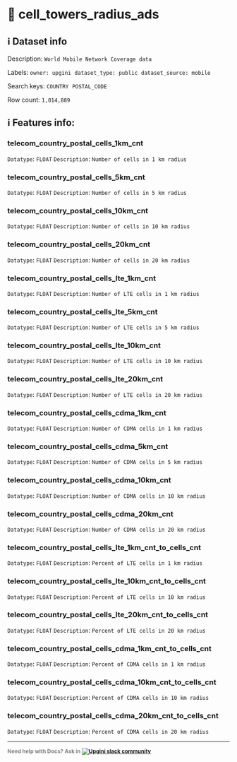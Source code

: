 # 📖 cell_towers_radius_ads 
## ℹ️ Dataset info 
Description: `World Mobile Network Coverage data` 

Labels: ` owner: upgini ` &nbsp;` dataset_type: public ` &nbsp;` dataset_source: mobile ` &nbsp;

Search keys: 
` COUNTRY ` &nbsp;` POSTAL_CODE ` &nbsp;

Row count: `1,014,889` 

## ℹ️ Features info:

### telecom_country_postal_cells_1km_cnt
`Datatype`: `FLOAT`
`Description`: `Number of cells in 1 km radius`

### telecom_country_postal_cells_5km_cnt
`Datatype`: `FLOAT`
`Description`: `Number of cells in 5 km radius`

### telecom_country_postal_cells_10km_cnt
`Datatype`: `FLOAT`
`Description`: `Number of cells in 10 km radius`

### telecom_country_postal_cells_20km_cnt
`Datatype`: `FLOAT`
`Description`: `Number of cells in 20 km radius`

### telecom_country_postal_cells_lte_1km_cnt
`Datatype`: `FLOAT`
`Description`: `Number of LTE cells in 1 km radius`

### telecom_country_postal_cells_lte_5km_cnt
`Datatype`: `FLOAT`
`Description`: `Number of LTE cells in 5 km radius`

### telecom_country_postal_cells_lte_10km_cnt
`Datatype`: `FLOAT`
`Description`: `Number of LTE cells in 10 km radius`

### telecom_country_postal_cells_lte_20km_cnt
`Datatype`: `FLOAT`
`Description`: `Number of LTE cells in 20 km radius`

### telecom_country_postal_cells_cdma_1km_cnt
`Datatype`: `FLOAT`
`Description`: `Number of CDMA cells in 1 km radius`

### telecom_country_postal_cells_cdma_5km_cnt
`Datatype`: `FLOAT`
`Description`: `Number of CDMA cells in 5 km radius`

### telecom_country_postal_cells_cdma_10km_cnt
`Datatype`: `FLOAT`
`Description`: `Number of CDMA cells in 10 km radius`

### telecom_country_postal_cells_cdma_20km_cnt
`Datatype`: `FLOAT`
`Description`: `Number of CDMA cells in 20 km radius`

### telecom_country_postal_cells_lte_1km_cnt_to_cells_cnt
`Datatype`: `FLOAT`
`Description`: `Percent of LTE cells in 1 km radius`

### telecom_country_postal_cells_lte_10km_cnt_to_cells_cnt
`Datatype`: `FLOAT`
`Description`: `Percent of LTE cells in 10 km radius`

### telecom_country_postal_cells_lte_20km_cnt_to_cells_cnt
`Datatype`: `FLOAT`
`Description`: `Percent of LTE cells in 20 km radius`

### telecom_country_postal_cells_cdma_1km_cnt_to_cells_cnt
`Datatype`: `FLOAT`
`Description`: `Percent of CDMA cells in 1 km radius`

### telecom_country_postal_cells_cdma_10km_cnt_to_cells_cnt
`Datatype`: `FLOAT`
`Description`: `Percent of CDMA cells in 10 km radius`

### telecom_country_postal_cells_cdma_20km_cnt_to_cells_cnt
`Datatype`: `FLOAT`
`Description`: `Percent of CDMA cells in 20 km radius`



---

<span style="color:grey;font-weight:700;font-size:12px">
    Need help with Docs? Ask in
    <a href="https://4mlg.short.gy/join-upgini-community">
        <img alt="Upgini slack community" src="https://img.shields.io/badge/slack-@upgini-orange.svg?logo=slack">
    </a>
</span>
